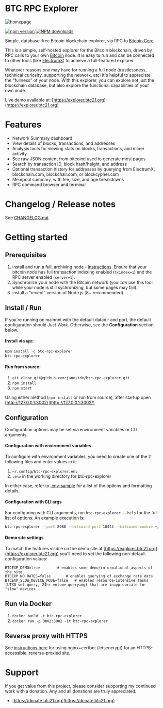 # BTC RPC Explorer

![homepage](https://github.com/janoside/btc-rpc-explorer/blob/master/public/img/screenshots/homepage.png?raw=true)

[![npm version][npm-ver-img]][npm-ver-url] [![NPM downloads][npm-dl-img]][npm-dl-url]


Simple, database-free Bitcoin blockchain explorer, via RPC to [Bitcoin Core](https://github.com/bitcoin/bitcoin).

This is a simple, self-hosted explorer for the Bitcoin blockchain, driven by RPC calls to your own [Bitcoin](https://github.com/bitcoin/bitcoin) node. It is easy to run and can be connected to other tools (like [ElectrumX](https://github.com/spesmilo/electrumx)) to achieve a full-featured explorer.

Whatever reasons one may have for running a full node (trustlessness, technical curiosity, supporting the network, etc) it's helpful to appreciate the "fullness" of your node. With this explorer, you can explore not just the blockchain database, but also explore the functional capabilities of your own node.

Live demo available at: [https://explorer.btc21.org](https://explorer.btc21.org)

# Features

* Network Summary dashboard
* View details of blocks, transactions, and addresses
* Analysis tools for viewing stats on blocks, transactions, and miner activity
* See raw JSON content from bitcoind used to generate most pages
* Search by transaction ID, block hash/height, and address
* Optional transaction history for addresses by querying from ElectrumX, blockchain.com, blockchair.com, or blockcypher.com
* Mempool summary, with fee, size, and age breakdowns
* RPC command browser and terminal

# Changelog / Release notes

See [CHANGELOG.md](/CHANGELOG.md).

# Getting started

## Prerequisites

1. Install and run a full, archiving node - [instructions](https://bitcoin.org/en/full-node). Ensure that your bitcoin node has full transaction indexing enabled (`txindex=1`) and the RPC server enabled (`server=1`).
2. Synchronize your node with the Bitcoin network (you *can* use this tool while your node is still sychronizing, but some pages may fail).
3. Install a "recent" version of Node.js (8+ recommended).

## Install / Run

If you're running on mainnet with the default datadir and port, the default configuration should *Just Work*. Otherwise, see the **Configuration** section below.

#### Install via `npm`:

```bash
npm install -g btc-rpc-explorer
btc-rpc-explorer
```

#### Run from source:

1. `git clone git@github.com:janoside/btc-rpc-explorer.git`
2. `npm install`
3. `npm start`


Using either method (`npm install` or run from source), after startup open [http://127.0.0.1:3002/](http://127.0.0.1:3002/)


## Configuration

Configuration options may be set via environment variables or CLI arguments.

#### Configuration with environment variables

To configure with environment variables, you need to create one of the 2 following files and enter values in it:

1. `~/.config/btc-rpc-explorer.env`
2. `.env` in the working directory for btc-rpc-explorer

In either case, refer to [.env-sample](.env-sample) for a list of the options and formatting details.

#### Configuration with CLI args

For configuring with CLI arguments, run `btc-rpc-explorer --help` for the full list of options. An example execution is:

```bash
btc-rpc-explorer --port 8080 --bitcoind-port 18443 --bitcoind-cookie ~/.bitcoin/regtest/.cookie
```

#### Demo site settings

To match the features visible on the demo site at [https://explorer.btc21.org](https://explorer.btc21.org) you'll need to set the following non-default configuration values:

    BTCEXP_DEMO=true 		# enables some demo/informational aspects of the site
    BTCEXP_NO_RATES=false		# enables querying of exchange rate data
    BTCEXP_SLOW_DEVICE_MODE=false	# enables resource-intensive tasks (UTXO set query, 24hr volume querying) that are inappropriate for "slow" devices



## Run via Docker

1. `docker build -t btc-rpc-explorer .`
2. `docker run -p 3002:3002 -it btc-rpc-explorer`


## Reverse proxy with HTTPS

See [instructions here](docs/nginx-reverse-proxy.md) for using nginx+certbot (letsencrypt) for an HTTPS-accessible, reverse-proxied site.

# Support

If you get value from this project, please consider supporting my continued work with a donation. Any and all donations are truly appreciated.

* [https://donate.btc21.org](https://donate.btc21.org)


[npm-ver-img]: https://img.shields.io/npm/v/btc-rpc-explorer.svg?style=flat
[npm-ver-url]: https://www.npmjs.com/package/btc-rpc-explorer
[npm-dl-img]: http://img.shields.io/npm/dm/btc-rpc-explorer.svg?style=flat
[npm-dl-url]: https://npmcharts.com/compare/btc-rpc-explorer?minimal=true

